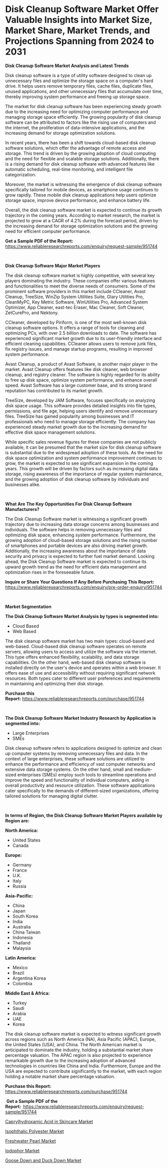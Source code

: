 <p><h1>Disk Cleanup Software Market Offer Valuable Insights into Market Size, Market Share, Market Trends, and Projections Spanning from 2024 to 2031</h1></p><p><strong>Disk Cleanup Software Market Analysis and Latest Trends</strong></p>
<p><p>Disk cleanup software is a type of utility software designed to clean up unnecessary files and optimize the storage space on a computer's hard drive. It helps users remove temporary files, cache files, duplicate files, unused applications, and other unnecessary files that accumulate over time, thereby improving system performance and freeing up storage space.</p><p>The market for disk cleanup software has been experiencing steady growth due to the increasing need for optimizing computer performance and managing storage space efficiently. The growing popularity of disk cleanup software can be attributed to factors like the rising use of computers and the internet, the proliferation of data-intensive applications, and the increasing demand for storage optimization solutions.</p><p>In recent years, there has been a shift towards cloud-based disk cleanup software solutions, which offer the advantage of remote access and storage. This trend is driven by the growing adoption of cloud computing and the need for flexible and scalable storage solutions. Additionally, there is a rising demand for disk cleanup software with advanced features like automatic scheduling, real-time monitoring, and intelligent file categorization.</p><p>Moreover, the market is witnessing the emergence of disk cleanup software specifically tailored for mobile devices, as smartphone usage continues to grow rapidly. These mobile disk cleanup applications help users optimize storage space, improve device performance, and enhance battery life.</p><p>Overall, the disk cleanup software market is expected to continue its growth trajectory in the coming years. According to market research, the market is projected to grow at a CAGR of 4.2% during the forecast period, driven by the increasing demand for storage optimization solutions and the growing need for efficient computer performance.</p></p>
<p><strong>Get a Sample PDF of the Report:&nbsp;</strong> <a href="https://www.reliableresearchreports.com/enquiry/request-sample/951744">https://www.reliableresearchreports.com/enquiry/request-sample/951744</a></p>
<p>&nbsp;</p>
<p><strong>Disk Cleanup Software Major Market Players</strong></p>
<p><p>The disk cleanup software market is highly competitive, with several key players dominating the industry. These companies offer various features and functionalities to meet the diverse needs of consumers. Some of the prominent software providers in this market include CCleaner, Avast Cleanup, TreeSize, WinZip System Utilities Suite, Glary Utilities Pro, CleanMyPC, Key Metric Software, WinUtilities Pro, Advanced System Optimizer, App Cleaner, east-tec Eraser, Mac Cleaner, Soft Cleaner, ZetCurePro, and Nektony.</p><p>CCleaner, developed by Piriform, is one of the most well-known disk cleanup software options. It offers a range of tools for cleaning and optimizing PCs, with over 2.5 billion downloads to date. The software has experienced significant market growth due to its user-friendly interface and efficient cleaning capabilities. CCleaner allows users to remove junk files, fix registry issues, and manage startup programs, resulting in improved system performance.</p><p>Avast Cleanup, a product of Avast Software, is another major player in the market. Avast Cleanup offers features like disk cleaner, web browser cleanup, and registry cleaner. The software is highly regarded for its ability to free up disk space, optimize system performance, and enhance overall speed. Avast Software has a large customer base, and its strong brand reputation has contributed to its market growth.</p><p>TreeSize, developed by JAM Software, focuses specifically on analyzing disk space usage. This software provides detailed insights into file types, permissions, and file age, helping users identify and remove unnecessary files. TreeSize has gained popularity among businesses and IT professionals who need to manage storage efficiently. The company has experienced steady market growth due to the increasing demand for effective disk space management solutions.</p><p>While specific sales revenue figures for these companies are not publicly available, it can be presumed that the market size for disk cleanup software is substantial due to the widespread adoption of these tools. As the need for disk space optimization and system performance improvement continues to grow, the market is expected to see significant expansion in the coming years. This growth will be driven by factors such as increasing digital data storage, rising awareness of the importance of regular system maintenance, and the growing adoption of disk cleanup software by individuals and businesses alike.</p></p>
<p>&nbsp;</p>
<p><strong>What Are The Key Opportunities For Disk Cleanup Software Manufacturers?</strong></p>
<p><p>The Disk Cleanup Software market is witnessing a significant growth trajectory due to increasing data storage concerns among businesses and individuals. The software helps in removing unnecessary files and optimizing disk space, enhancing system performance. Furthermore, the growing adoption of cloud-based storage solutions and the rising number of smartphones and portable devices are also driving market growth. Additionally, the increasing awareness about the importance of data security and privacy is expected to further fuel market demand. Looking ahead, the Disk Cleanup Software market is expected to continue its upward growth trend as the need for efficient data management and optimization rises in the foreseeable future.</p></p>
<p><strong>Inquire or Share Your Questions If Any Before Purchasing This Report:</strong> <a href="https://www.reliableresearchreports.com/enquiry/pre-order-enquiry/951744">https://www.reliableresearchreports.com/enquiry/pre-order-enquiry/951744</a></p>
<p>&nbsp;</p>
<p><strong>Market Segmentation</strong></p>
<p><strong>The Disk Cleanup Software Market Analysis by types is segmented into:</strong></p>
<p><ul><li>Cloud Based</li><li>Web Based</li></ul></p>
<p><p>The disk cleanup software market has two main types: cloud-based and web-based. Cloud-based disk cleanup software operates on remote servers, allowing users to access and utilize the software via the internet. This type offers enhanced flexibility, scalability, and data storage capabilities. On the other hand, web-based disk cleanup software is installed directly on the user's device and operates within a web browser. It offers ease of use and accessibility without requiring significant network resources. Both types cater to different user preferences and requirements in maintaining and optimizing their disk storage.</p></p>
<p><strong>Purchase this Report:&nbsp;</strong><a href="https://www.reliableresearchreports.com/purchase/951744">https://www.reliableresearchreports.com/purchase/951744</a></p>
<p>&nbsp;</p>
<p><strong>The Disk Cleanup Software Market Industry Research by Application is segmented into:</strong></p>
<p><ul><li>Large Enterprises</li><li>SMEs</li></ul></p>
<p><p>Disk cleanup software refers to applications designed to optimize and clean up computer systems by removing unnecessary files and data. In the context of large enterprises, these software solutions are utilized to enhance the performance and efficiency of vast computer networks and extensive data storage systems. On the other hand, small and medium-sized enterprises (SMEs) employ such tools to streamline operations and improve the speed and functionality of individual computers, aiding in overall productivity and resource utilization. These software applications cater specifically to the demands of different-sized organizations, offering tailored solutions for managing digital clutter.</p></p>
<p>&nbsp;</p>
<p><strong>In terms of Region, the Disk Cleanup Software Market Players available by Region are:</strong></p>
<p>
    <p> <strong> North America: </strong>
        <ul>
            <li>United States</li>
            <li>Canada</li>
        </ul>
        </p> 
    <p> <strong> Europe: </strong>
        <ul>
            <li>Germany</li>
            <li>France</li>
            <li>U.K.</li>
            <li>Italy</li>
            <li>Russia</li>
        </ul>
        </p> 
    <p> <strong> Asia-Pacific: </strong>
        <ul>
            <li>China</li>
            <li>Japan</li>
            <li>South Korea</li>
            <li>India</li>
            <li>Australia</li>
            <li>China Taiwan</li>
            <li>Indonesia</li>
            <li>Thailand</li>
            <li>Malaysia</li>
        </ul>
        </p> 
    <p> <strong> Latin America: </strong>
        <ul>
            <li>Mexico</li>
            <li>Brazil</li>
            <li>Argentina Korea</li>
            <li>Colombia</li>
        </ul>
        </p> 
    <p> <strong> Middle East & Africa: </strong>
        <ul>
            <li>Turkey</li>
            <li>Saudi</li>
            <li>Arabia</li>
            <li>UAE</li>
            <li>Korea</li>
        </ul>
    </p>
    </p>
<p><p>The disk cleanup software market is expected to witness significant growth across regions such as North America (NA), Asia Pacific (APAC), Europe, the United States (USA), and China. The North American market is anticipated to dominate the industry, holding a substantial market share percentage valuation. The APAC region is also projected to experience remarkable growth due to the increasing adoption of advanced technologies in countries like China and India. Furthermore, Europe and the USA are expected to contribute significantly to the market, with each region holding a notable market share percentage valuation.</p></p>
<p><strong>Purchase this Report: </strong><a href="https://www.reliableresearchreports.com/purchase/951744">https://www.reliableresearchreports.com/purchase/951744</a></p>
<p>&nbsp;<strong>Get a Sample PDF of the Report:&nbsp;&nbsp;</strong><a href="https://www.reliableresearchreports.com/enquiry/request-sample/951744">https://www.reliableresearchreports.com/enquiry/request-sample/951744</a></p>
<p><strong></strong></p>
<p><p><a href="https://medium.com/@marcosratke/decoding-caprylhydroxamic-acid-in-skincare-market-metrics-market-share-trends-and-growth-e6002ab221d3">Caprylhydroxamic Acid in Skincare Market</a></p><p><a href="https://medium.com/@marcosratke/isophthalic-polyester-market-insight-market-trends-growth-forecasted-from-2024-to-2031-9b5e7d6753a0">Isophthalic Polyester Market</a></p><p><a href="https://medium.com/@marcosratke/analyzing-freshwater-pearl-market-global-industry-perspective-and-forecast-2024-to-2031-556d69c425da">Freshwater Pearl Market</a></p><p><a href="https://medium.com/@marcosratke/iodophor-market-exploring-market-share-market-trends-and-future-growth-cfde0b2dc567">Iodophor Market</a></p><p><a href="https://medium.com/@marcosratke/analyzing-goose-down-and-duck-down-market-global-industry-perspective-and-forecast-2024-to-2031-8af7473f3a8e">Goose Down and Duck Down Market</a></p></p>